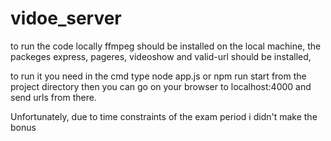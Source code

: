 # vidoe_server

to run the code locally ffmpeg should be installed on the local machine,
the packeges express, pageres, videoshow and valid-url should be installed,

to run it you need in the cmd type node app.js or npm run start from the project directory
then you can go on your browser to localhost:4000 and send urls from there.

Unfortunately, due to time constraints of the exam period i didn't make the bonus 
